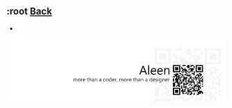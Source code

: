 ## :root [**Back**](./../pseudoClass.md)

- 

<a href="http://aleen42.github.io/" target="_blank" ><img src="./../../../pic/tail.gif"></a>